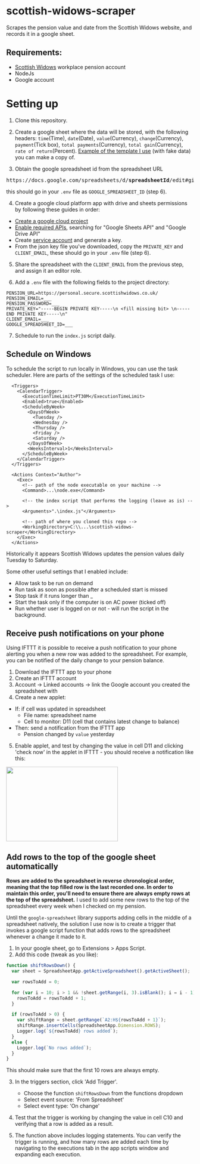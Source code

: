 # scottish-widows-scraper
Scrapes the pension value and date from the Scottish Widows website, and records it in a google sheet.

## Requirements:
- [Scottish Widows](https://personal.secure.scottishwidows.co.uk/login) workplace pension account
- NodeJs
- Google account

# Setting up
1. Clone this repository.

2. Create a google sheet where the data will be stored, with the following headers: `time`(Time), `date`(Date), `value`(Currency), `change`(Currency), `payment`(Tick box), `total payments`(Currency), `total gain`(Currency), `rate of return`(Percent). [Example of the template I use](https://docs.google.com/spreadsheets/d/1xJKd9iZn-7UkdgAjSThVq-j_ZfiamMlNU0NAbIFkyTU/edit?usp=sharing) (with fake data) you can make a copy of.

3. Obtain the google spreadsheet id from the spreadsheet URL 
<pre>https://docs.google.com/spreadsheets/d/<strong>spreadsheetId</strong>/edit#gid=0</pre>

this should go in your `.env` file as `GOOGLE_SPREADSHEET_ID` (step 6).

4. Create a google cloud platform app with drive and sheets permissions by following these guides in order:
- [Create a google cloud project](https://developers.google.com/workspace/guides/create-project)
- [Enable required APIs](https://developers.google.com/workspace/guides/enable-apis), searching for "Google Sheets API" and "Google Drive API"
- Create [service account](https://developers.google.com/workspace/guides/create-credentials#service-account) and generate a key.
- From the json key file you've downloaded, copy the `PRIVATE_KEY` and `CLIENT_EMAIL`, these should go in your `.env` file (step 6).

5. Share the spreadsheet with the `CLIENT_EMAIL` from the previous step, and assign it an editor role.

6. Add a `.env` file with the following fields to the project directory:
```
PENSION_URL=https://personal.secure.scottishwidows.co.uk/
PENSION_EMAIL=___
PENSION_PASSWORD=___
PRIVATE_KEY="-----BEGIN PRIVATE KEY-----\n <fill missing bit> \n-----END PRIVATE KEY-----\n"
CLIENT_EMAIL=___
GOOGLE_SPREADSHEET_ID=___
```

7. Schedule to run the `index.js` script daily.

## Schedule on Windows

To schedule the script to run locally in Windows, you can use the task scheduler. Here are parts of the settings of the scheduled task I use:
```
  <Triggers>
    <CalendarTrigger>
      <ExecutionTimeLimit>PT30M</ExecutionTimeLimit>
      <Enabled>true</Enabled>
      <ScheduleByWeek>
        <DaysOfWeek>
          <Tuesday />
          <Wednesday />
          <Thursday />
          <Friday />
          <Saturday />
        </DaysOfWeek>
        <WeeksInterval>1</WeeksInterval>
      </ScheduleByWeek>
    </CalendarTrigger>
  </Triggers>
  
  <Actions Context="Author">
    <Exec>
	  <!-- path of the node executable on your machine -->
      <Command>...\node.exe</Command>

	  <!-- the index script that performs the logging (leave as is) -->
      <Arguments>".\index.js"</Arguments>

	  <!-- path of where you cloned this repo -->
      <WorkingDirectory>C:\\...\scottish-widows-scraper</WorkingDirectory>
    </Exec>
  </Actions>
```
Historically it appears Scottish Widows updates the pension values daily Tuesday to Saturday.

Some other useful settings that I enabled include:
- Allow task to be run on demand
- Run task as soon as possible after a scheduled start is missed
- Stop task if it runs longer than _
- Start the task only if the computer is on AC power (ticked off)
- Run whether user is logged on or not - will run the script in the background.

## Receive push notifications on your phone

Using IFTTT it is possible to receive a push notification to your phone alerting you when a new row was added to the spreadsheet. For example, you can be notified of the daily change to your pension balance.

1. Download the IFTTT app to your phone
2. Create an IFTTT account
3. Account -> Linked accounts -> link the Google account you created the spreadsheet with
4. Create a new applet:
  - If: if cell was updated in spreadsheet
    - File name: spreadsheet name
    - Cell to monitor: D11 (cell that contains latest change to balance)
  - Then: send a notification from the IFTTT app
    - Pension changed by `value` yesterday
5. Enable applet, and test by changing the value in cell D11 and clicking 'check now' in the applet in IFTTT - you should receive a notification like this:
<img src="https://user-images.githubusercontent.com/24760490/150650547-f5ab0ccc-9baf-47fa-93cc-3c32743b8e7b.png" width="300" height="200">

## Add rows to the top of the google sheet automatically

**Rows are added to the spreadsheet in reverse chronological order, meaning that the top filled row is the last recorded one. In order to maintain this order, you'll need to ensure there are always empty rows at the top of the spreadsheet.** I used to add some new rows to the top of the spreadsheet every week when I checked on my pension.

Until the `google-spreadsheet` library supports adding cells in the middle of a spreadsheet natively, the solution I use now is to create a trigger that invokes a google script function that adds rows to the spreadsheet whenever a change it made to it.

1. In your google sheet, go to Extensions > Apps Script.
2. Add this code (tweak as you like):
```javascript
function shiftRowsDown() {
  var sheet = SpreadsheetApp.getActiveSpreadsheet().getActiveSheet();

  var rowsToAdd = 0;

  for (var i = 10; i > 1 && !sheet.getRange(i, 3).isBlank(); i = i - 1) {
    rowsToAdd = rowsToAdd + 1;
  }

  if (rowsToAdd > 0) {
    var shiftRange = sheet.getRange(`A2:H${rowsToAdd + 1}`);
    shiftRange.insertCells(SpreadsheetApp.Dimension.ROWS);
    Logger.log(`${rowsToAdd} rows added`);
  }
  else {
    Logger.log(`No rows added`);
  }
}
```
This should make sure that the first 10 rows are always empty.

3. In the triggers section, click 'Add Trigger'.
    - Choose the function `shiftRowsDown` from the functions dropdown
    - Select event source: 'From Spreadsheet'
    - Select event type: 'On change'

4. Test that the trigger is working by changing the value in cell C10 and verifying that a row is added as a result.
5. The function above includes logging statements. You can verify the trigger is running, and how many rows are added each time by navigating to the executions tab in the app scripts window and expanding each execution.

